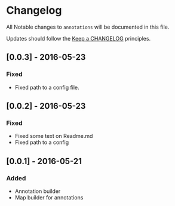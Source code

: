 # Changelog

All Notable changes to `annotations` will be documented in this file.

Updates should follow the [Keep a CHANGELOG](http://keepachangelog.com/) principles.

## [0.0.3] - 2016-05-23

### Fixed
- Fixed path to a config file.

## [0.0.2] - 2016-05-23

### Fixed
- Fixed some text on Readme.md
- Fixed path to a config

## [0.0.1] - 2016-05-21

### Added
- Annotation builder
- Map builder for annotations
